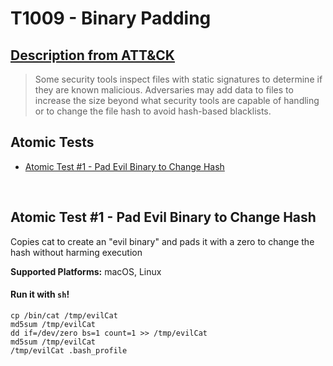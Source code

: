 # T1009 - Binary Padding
## [Description from ATT&CK](https://attack.mitre.org/wiki/Technique/T1009)
<blockquote>Some security tools inspect files with static signatures to determine if they are known malicious. Adversaries may add data to files to increase the size beyond what security tools are capable of handling or to change the file hash to avoid hash-based blacklists.</blockquote>

## Atomic Tests

- [Atomic Test #1 - Pad Evil Binary to Change Hash](#atomic-test-1---pad-evil-binary-to-change-hash)


<br/>

## Atomic Test #1 - Pad Evil Binary to Change Hash
Copies cat to create an "evil binary" and pads it with a zero to change the hash without harming execution

**Supported Platforms:** macOS, Linux


#### Run it with `sh`!
```
cp /bin/cat /tmp/evilCat
md5sum /tmp/evilCat
dd if=/dev/zero bs=1 count=1 >> /tmp/evilCat
md5sum /tmp/evilCat
/tmp/evilCat .bash_profile
```
<br/>
